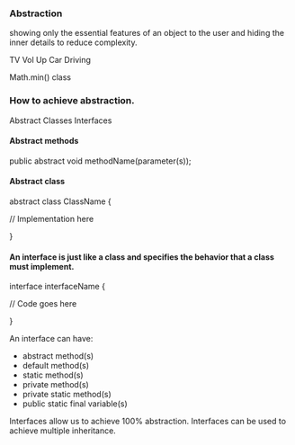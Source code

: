 ### Abstraction

showing only the essential features of an object to the user and hiding the inner details to reduce complexity.

TV Vol Up
Car Driving


Math.min() class

### How to achieve abstraction.

Abstract Classes
Interfaces

#### Abstract methods
public abstract void methodName(parameter(s));

#### Abstract class
abstract class ClassName {

// Implementation here

}

#### An interface is just like a class and specifies the behavior that a class must implement.

interface interfaceName {

// Code goes here

}

An interface can have:

- abstract method(s)
- default method(s)
- static method(s)
- private method(s)
- private static method(s)
- public static final variable(s)

Interfaces allow us to achieve 100% abstraction.
Interfaces can be used to achieve multiple inheritance.